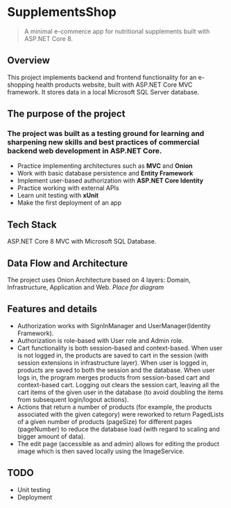 # SupplementsShop
> A minimal e-commerce app for nutritional supplements built with ASP.NET Core 8.

## Overview
This project implements backend and frontend functionality for an e-shopping health products website, built with ASP.NET Core MVC framework. It stores data in a local Microsoft SQL Server database.

## The purpose of the project
### The project was built as a testing ground for learning and sharpening new skills and best practices of commercial backend web development in ASP.NET Core. 
* Practice implementing architectures such as **MVC** and **Onion**
* Work with basic database persistence and **Entity Framework**
* Implement user-based authorization with **ASP.NET Core Identity**
* Practice working with external APIs
* Learn unit testing with **xUnit**
* Make the first deployment of an app

## Tech Stack

ASP.NET Core 8 MVC with Microsoft SQL Database.

## Data Flow and Architecture
The project uses Onion Architecture based on 4 layers: Domain, Infrastructure, Application and Web.
*Place for diagram*

## Features and details
* Authorization works with SignInManager and UserManager(Identity Framework).
* Authorization is role-based with User role and Admin role.
* Cart functionality is both session-based and context-based. When user is not logged in, the products are saved to cart in the session (with session extensions in infrastructure layer). When user is logged in, products are saved to both the session and the database. When user logs in, the program merges products from session-based cart and context-based cart. Logging out clears the session cart, leaving all the cart items of the given user in the database (to avoid doubling the items from subsequent login/logout actions).
* Actions that return a number of products (for example, the products associated with the given category) were reworked to return PagedLists of a given number of products (pageSize) for different pages (pageNumber) to reduce the database load (with regard to scaling and bigger amount of data).
* The edit page (accessible as and admin) allows for editing the product image which is then saved locally using the ImageService.

## TODO
* Unit testing
* Deployment